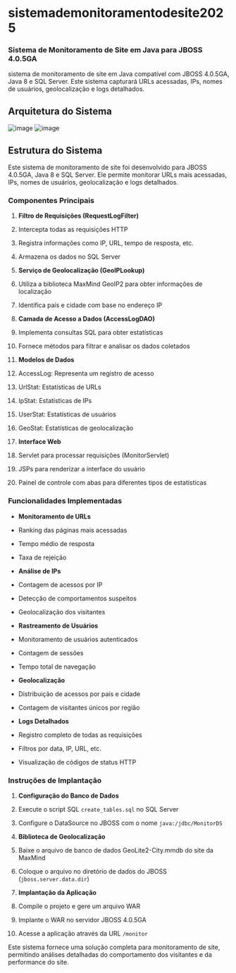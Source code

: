# sistemademonitoramentodesite2025


### Sistema de Monitoramento de Site em Java para JBOSS 4.0.5GA

 sistema de monitoramento de site em Java compatível com JBOSS 4.0.5GA, Java 8 e SQL Server. Este sistema capturará URLs acessadas, IPs, nomes de usuários, geolocalização e logs detalhados.

## Arquitetura do Sistema

![image](https://github.com/user-attachments/assets/993c89b0-8f20-4c92-8475-cc33fa58ea4c)
![image](https://github.com/user-attachments/assets/e7550247-8684-41c4-8f68-7993ad4d6ddf)




## Estrutura do Sistema

Este sistema de monitoramento de site foi desenvolvido para JBOSS 4.0.5GA, Java 8 e SQL Server. Ele permite monitorar URLs mais acessadas, IPs, nomes de usuários, geolocalização e logs detalhados.

### Componentes Principais

1. **Filtro de Requisições (RequestLogFilter)**

1. Intercepta todas as requisições HTTP
2. Registra informações como IP, URL, tempo de resposta, etc.
3. Armazena os dados no SQL Server



2. **Serviço de Geolocalização (GeoIPLookup)**

1. Utiliza a biblioteca MaxMind GeoIP2 para obter informações de localização
2. Identifica país e cidade com base no endereço IP



3. **Camada de Acesso a Dados (AccessLogDAO)**

1. Implementa consultas SQL para obter estatísticas
2. Fornece métodos para filtrar e analisar os dados coletados



4. **Modelos de Dados**

1. AccessLog: Representa um registro de acesso
2. UrlStat: Estatísticas de URLs
3. IpStat: Estatísticas de IPs
4. UserStat: Estatísticas de usuários
5. GeoStat: Estatísticas de geolocalização



5. **Interface Web**

1. Servlet para processar requisições (MonitorServlet)
2. JSPs para renderizar a interface do usuário
3. Painel de controle com abas para diferentes tipos de estatísticas





### Funcionalidades Implementadas

- **Monitoramento de URLs**

- Ranking das páginas mais acessadas
- Tempo médio de resposta
- Taxa de rejeição



- **Análise de IPs**

- Contagem de acessos por IP
- Detecção de comportamentos suspeitos
- Geolocalização dos visitantes



- **Rastreamento de Usuários**

- Monitoramento de usuários autenticados
- Contagem de sessões
- Tempo total de navegação



- **Geolocalização**

- Distribuição de acessos por país e cidade
- Contagem de visitantes únicos por região



- **Logs Detalhados**

- Registro completo de todas as requisições
- Filtros por data, IP, URL, etc.
- Visualização de códigos de status HTTP





### Instruções de Implantação

1. **Configuração do Banco de Dados**

1. Execute o script SQL `create_tables.sql` no SQL Server
2. Configure o DataSource no JBOSS com o nome `java:/jdbc/MonitorDS`



2. **Biblioteca de Geolocalização**

1. Baixe o arquivo de banco de dados GeoLite2-City.mmdb do site da MaxMind
2. Coloque o arquivo no diretório de dados do JBOSS (`jboss.server.data.dir`)



3. **Implantação da Aplicação**

1. Compile o projeto e gere um arquivo WAR
2. Implante o WAR no servidor JBOSS 4.0.5GA
3. Acesse a aplicação através da URL `/monitor`





Este sistema fornece uma solução completa para monitoramento de site, permitindo análises detalhadas do comportamento dos visitantes e da performance do site.
